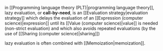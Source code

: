 in [[Programming language theory (PLT)|programming language theory]], lazy evaluation, or **call-by-need**, is an [[Evaluation strategy|evaluation strategy]] which delays the evaluation of an [[Expression (computer science)|expression]] until its [[Value (computer science)|value]] is needed (non-strict evaluation) and which also avoids repeated evaluations (by the use of [[Sharing (computer science)|sharing]])

lazy evaluation is often combined with [[Memoization|memoization]].